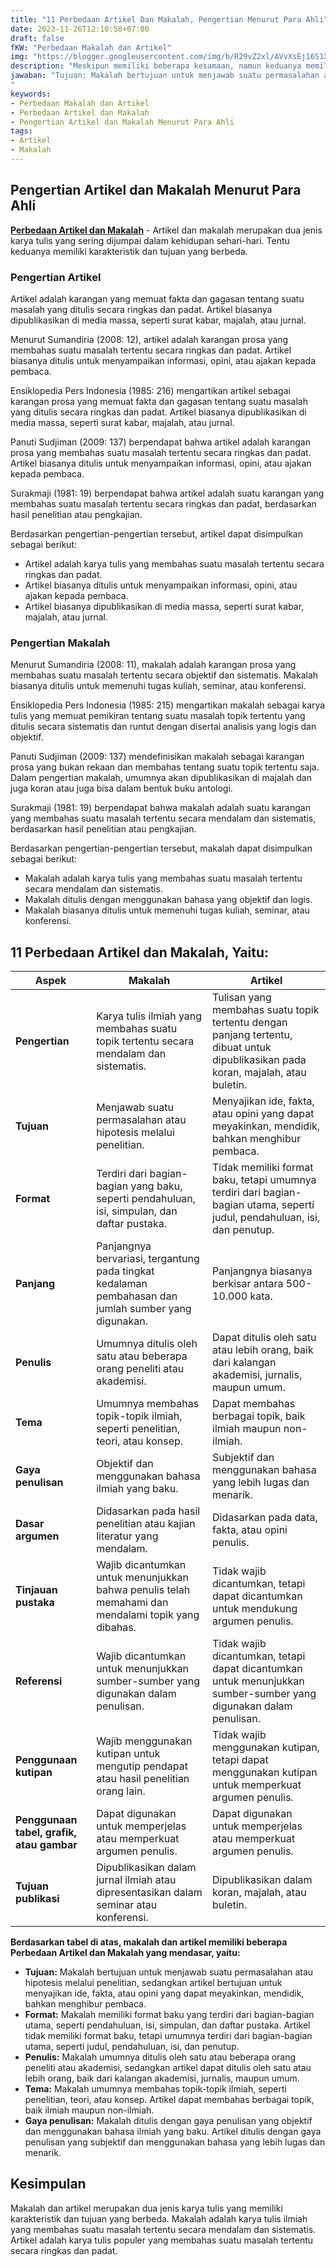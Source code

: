 ```yaml
---
title: "11 Perbedaan Artikel Dan Makalah, Pengertian Menurut Para Ahli"
date: 2023-11-26T12:10:58+07:00
draft: false
fKW: "Perbedaan Makalah dan Artikel"
img: "https://blogger.googleusercontent.com/img/b/R29vZ2xl/AVvXsEj16S1Xu-yrCYvuuhMGdi4t1rTnoz54l0XD0Ez2ZGp3TwvEmJrhELqTOKpw1GrjizGqVi98mdU2_DQidFCwZRfDJVBcvw0DupVxWlRpX9QXwj2uZep7dqm6j6wkV2gXoqu6C_PHzTC-BzKJAtaqVA1ppJjoGk2cLMLJ2vZy4aghk_uVU_9_FOStLHF14F_w/s480/articles-and-papers.webp"
description: "Meskipun memiliki beberapa kesamaan, namun keduanya memiliki perbedaan mendasar. Berikut adalah perbedaan artikel dan makalah yang perlu Anda ketahui."
jawaban: "Tujuan: Makalah bertujuan untuk menjawab suatu permasalahan atau hipotesis melalui penelitian, sedangkan artikel bertujuan untuk menyajikan ide, fakta, atau opini yang dapat meyakinkan, mendidik, bahkan menghibur pembaca. Format: Makalah memiliki format baku yang terdiri dari bagian-bagian utama, seperti pendahuluan, isi, simpulan, dan daftar pustaka. Artikel tidak memiliki format baku, tetapi umumnya terdiri dari bagian-bagian utama, seperti judul, pendahuluan, isi, dan penutup. Penulis: Makalah umumnya ditulis oleh satu atau beberapa orang peneliti atau akademisi, sedangkan artikel dapat ditulis oleh satu atau lebih orang, baik dari kalangan akademisi, jurnalis, maupun umum. Tema: Makalah umumnya membahas topik-topik ilmiah, seperti penelitian, teori, atau konsep. Artikel dapat membahas berbagai topik, baik ilmiah maupun non-ilmiah. Gaya penulisan: Makalah ditulis dengan gaya penulisan yang objektif dan menggunakan bahasa ilmiah yang baku. Artikel ditulis dengan gaya penulisan yang subjektif dan menggunakan bahasa yang lebih lugas dan menarik.
"
keywords:
- Perbedaan Makalah dan Artikel
- Perbedaan Artikel dan Makalah
- Pengertian Artikel dan Makalah Menurut Para Ahli
tags:
- Artikel
- Makalah
---
```


## Pengertian Artikel dan Makalah Menurut Para Ahli

**[Perbedaan Artikel dan Makalah](https://mustakim.org/perbedaan-artikel-dan-makalah/)** - Artikel dan makalah merupakan dua jenis karya tulis yang sering dijumpai dalam kehidupan sehari-hari. Tentu keduanya memiliki karakteristik dan tujuan yang berbeda.

### Pengertian Artikel

Artikel adalah karangan yang memuat fakta dan gagasan tentang suatu masalah yang ditulis secara ringkas dan padat. Artikel biasanya dipublikasikan di media massa, seperti surat kabar, majalah, atau jurnal.

Menurut Sumandiria (2008: 12), artikel adalah karangan prosa yang membahas suatu masalah tertentu secara ringkas dan padat. Artikel biasanya ditulis untuk menyampaikan informasi, opini, atau ajakan kepada pembaca.

Ensiklopedia Pers Indonesia (1985: 216) mengartikan artikel sebagai karangan prosa yang memuat fakta dan gagasan tentang suatu masalah yang ditulis secara ringkas dan padat. Artikel biasanya dipublikasikan di media massa, seperti surat kabar, majalah, atau jurnal.

Panuti Sudjiman (2009: 137) berpendapat bahwa artikel adalah karangan prosa yang membahas suatu masalah tertentu secara ringkas dan padat. Artikel biasanya ditulis untuk menyampaikan informasi, opini, atau ajakan kepada pembaca.

Surakmaji (1981: 19) berpendapat bahwa artikel adalah suatu karangan yang membahas suatu masalah tertentu secara ringkas dan padat, berdasarkan hasil penelitian atau pengkajian.

Berdasarkan pengertian-pengertian tersebut, artikel dapat disimpulkan sebagai berikut:

* Artikel adalah karya tulis yang membahas suatu masalah tertentu secara ringkas dan padat.
* Artikel biasanya ditulis untuk menyampaikan informasi, opini, atau ajakan kepada pembaca.
* Artikel biasanya dipublikasikan di media massa, seperti surat kabar, majalah, atau jurnal.

### Pengertian Makalah

Menurut Sumandiria (2008: 11), makalah adalah karangan prosa yang membahas suatu masalah tertentu secara objektif dan sistematis. Makalah biasanya ditulis untuk memenuhi tugas kuliah, seminar, atau konferensi.

Ensiklopedia Pers Indonesia (1985: 215) mengartikan makalah sebagai karya tulis yang memuat pemikiran tentang suatu masalah topik tertentu yang ditulis secara sistematis dan runtut dengan disertai analisis yang logis dan objektif.

Panuti Sudjiman (2009: 137) mendefinisikan makalah sebagai karangan prosa yang bukan rekaan dan membahas tentang suatu topik tertentu saja. Dalam pengertian makalah, umumnya akan dipublikasikan di majalah dan juga koran atau juga bisa dalam bentuk buku antologi.

Surakmaji (1981: 19) berpendapat bahwa makalah adalah suatu karangan yang membahas suatu masalah tertentu secara mendalam dan sistematis, berdasarkan hasil penelitian atau pengkajian.

Berdasarkan pengertian-pengertian tersebut, makalah dapat disimpulkan sebagai berikut:

* Makalah adalah karya tulis yang membahas suatu masalah tertentu secara mendalam dan sistematis.
* Makalah ditulis dengan menggunakan bahasa yang objektif dan logis.
* Makalah biasanya ditulis untuk memenuhi tugas kuliah, seminar, atau konferensi.

## 11 Perbedaan Artikel dan Makalah, Yaitu:

| Aspek | Makalah | Artikel |
|---|---|---|
| **Pengertian** | Karya tulis ilmiah yang membahas suatu topik tertentu secara mendalam dan sistematis. | Tulisan yang membahas suatu topik tertentu dengan panjang tertentu, dibuat untuk dipublikasikan pada koran, majalah, atau buletin. |
| **Tujuan** | Menjawab suatu permasalahan atau hipotesis melalui penelitian. | Menyajikan ide, fakta, atau opini yang dapat meyakinkan, mendidik, bahkan menghibur pembaca. |
| **Format** | Terdiri dari bagian-bagian yang baku, seperti pendahuluan, isi, simpulan, dan daftar pustaka. | Tidak memiliki format baku, tetapi umumnya terdiri dari bagian-bagian utama, seperti judul, pendahuluan, isi, dan penutup. |
| **Panjang** | Panjangnya bervariasi, tergantung pada tingkat kedalaman pembahasan dan jumlah sumber yang digunakan. | Panjangnya biasanya berkisar antara 500-10.000 kata. |
| **Penulis** | Umumnya ditulis oleh satu atau beberapa orang peneliti atau akademisi. | Dapat ditulis oleh satu atau lebih orang, baik dari kalangan akademisi, jurnalis, maupun umum. |
| **Tema** | Umumnya membahas topik-topik ilmiah, seperti penelitian, teori, atau konsep. | Dapat membahas berbagai topik, baik ilmiah maupun non-ilmiah. |
| **Gaya penulisan** | Objektif dan menggunakan bahasa ilmiah yang baku. | Subjektif dan menggunakan bahasa yang lebih lugas dan menarik. |
| **Dasar argumen** | Didasarkan pada hasil penelitian atau kajian literatur yang mendalam. | Didasarkan pada data, fakta, atau opini penulis. |
| **Tinjauan pustaka** | Wajib dicantumkan untuk menunjukkan bahwa penulis telah memahami dan mendalami topik yang dibahas. | Tidak wajib dicantumkan, tetapi dapat dicantumkan untuk mendukung argumen penulis. |
| **Referensi** | Wajib dicantumkan untuk menunjukkan sumber-sumber yang digunakan dalam penulisan. | Tidak wajib dicantumkan, tetapi dapat dicantumkan untuk menunjukkan sumber-sumber yang digunakan dalam penulisan. |
| **Penggunaan kutipan** | Wajib menggunakan kutipan untuk mengutip pendapat atau hasil penelitian orang lain. | Tidak wajib menggunakan kutipan, tetapi dapat menggunakan kutipan untuk memperkuat argumen penulis. |
| **Penggunaan tabel, grafik, atau gambar** | Dapat digunakan untuk memperjelas atau memperkuat argumen penulis. | Dapat digunakan untuk memperjelas atau memperkuat argumen penulis. |
| **Tujuan publikasi** | Dipublikasikan dalam jurnal ilmiah atau dipresentasikan dalam seminar atau konferensi. | Dipublikasikan dalam koran, majalah, atau buletin. |

**Berdasarkan tabel di atas, makalah dan artikel memiliki beberapa Perbedaan Artikel dan Makalah yang mendasar, yaitu:**

* **Tujuan:** Makalah bertujuan untuk menjawab suatu permasalahan atau hipotesis melalui penelitian, sedangkan artikel bertujuan untuk menyajikan ide, fakta, atau opini yang dapat meyakinkan, mendidik, bahkan menghibur pembaca.
* **Format:** Makalah memiliki format baku yang terdiri dari bagian-bagian utama, seperti pendahuluan, isi, simpulan, dan daftar pustaka. Artikel tidak memiliki format baku, tetapi umumnya terdiri dari bagian-bagian utama, seperti judul, pendahuluan, isi, dan penutup.
* **Penulis:** Makalah umumnya ditulis oleh satu atau beberapa orang peneliti atau akademisi, sedangkan artikel dapat ditulis oleh satu atau lebih orang, baik dari kalangan akademisi, jurnalis, maupun umum.
* **Tema:** Makalah umumnya membahas topik-topik ilmiah, seperti penelitian, teori, atau konsep. Artikel dapat membahas berbagai topik, baik ilmiah maupun non-ilmiah.
* **Gaya penulisan:** Makalah ditulis dengan gaya penulisan yang objektif dan menggunakan bahasa ilmiah yang baku. Artikel ditulis dengan gaya penulisan yang subjektif dan menggunakan bahasa yang lebih lugas dan menarik.

## Kesimpulan

Makalah dan artikel merupakan dua jenis karya tulis yang memiliki karakteristik dan tujuan yang berbeda. Makalah adalah karya tulis ilmiah yang membahas suatu masalah tertentu secara mendalam dan sistematis. Artikel adalah karya tulis populer yang membahas suatu masalah tertentu secara ringkas dan padat.